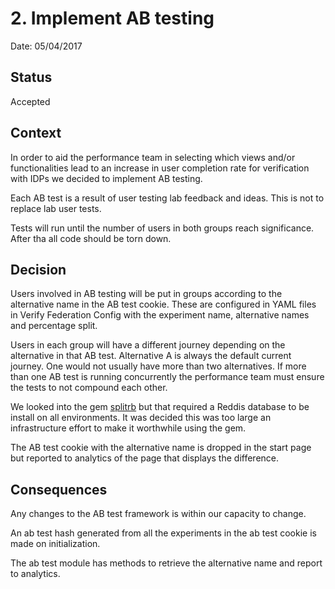 # 2. Implement AB testing

Date: 05/04/2017

## Status

Accepted

## Context

In order to aid the performance team in selecting which views and/or functionalities lead to an increase in user completion rate for verification with IDPs we decided to implement AB testing.

Each AB test is a result of user testing lab feedback and ideas. This is not to replace lab user tests.

Tests will run  until the number of users in both groups reach significance. After tha all code should be torn down.

## Decision

Users involved in AB testing will be put in groups according to the alternative name in the AB test cookie. These are configured in YAML files in Verify Federation Config with the experiment name, alternative names and percentage split. 

Users in each group will have a different journey depending on the alternative in that AB test. Alternative A is always the default current journey.
One would not usually have more than two alternatives. If more than one AB test is running concurrently the performance team must ensure the tests to not compound each other.

We looked into the gem [splitrb](https://github.com/splitrb/split) but that required a Reddis database to be install on all environments. It was decided this was too large an infrastructure effort to make it worthwhile using the gem.

The AB test cookie with the alternative name is dropped in the start page but reported to analytics of the page that displays the difference.

## Consequences

Any changes to the AB test framework is within our capacity to change. 

An ab test hash generated from all the experiments in the ab test cookie is made on initialization.

The ab test module has methods to retrieve the alternative name and report to analytics.
